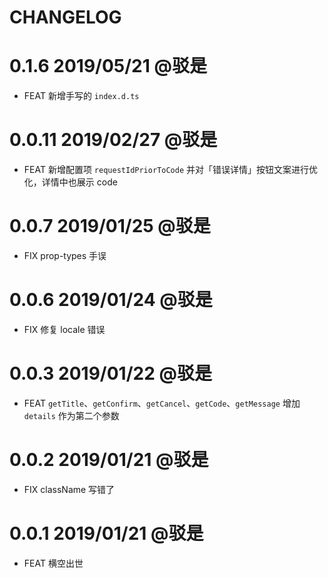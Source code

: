 CHANGELOG
=========

# 0.1.6 2019/05/21 @驳是

* FEAT 新增手写的 `index.d.ts`

# 0.0.11 2019/02/27 @驳是

* FEAT 新增配置项 `requestIdPriorToCode` 并对「错误详情」按钮文案进行优化，详情中也展示 code

# 0.0.7 2019/01/25 @驳是

* FIX prop-types 手误

# 0.0.6 2019/01/24 @驳是

* FIX 修复 locale 错误

# 0.0.3 2019/01/22 @驳是

* FEAT `getTitle`、`getConfirm`、`getCancel`、`getCode`、`getMessage` 增加 `details` 作为第二个参数

# 0.0.2 2019/01/21 @驳是

* FIX className 写错了

# 0.0.1 2019/01/21 @驳是

* FEAT 横空出世

